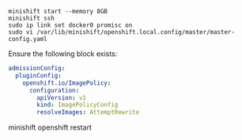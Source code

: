 ```
minishift start --memory 8GB
minishift ssh
sudo ip link set docker0 promisc on
sudo vi /var/lib/minishift/openshift.local.config/master/master-config.yaml
```

Ensure the following block exists:
```yaml
admissionConfig:
  pluginConfig:
    openshift.io/ImagePolicy:
      configuration:
        apiVersion: v1
        kind: ImagePolicyConfig
        resolveImages: AttemptRewrite
```

minishift openshift restart
